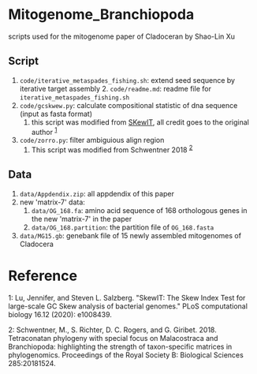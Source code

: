# Mitogenome_Branchiopoda
scripts used for the mitogenome paper of Cladoceran by Shao-Lin Xu

## Script
1. `code/iterative_metaspades_fishing.sh`: extend seed sequence by  iterative target assembly
    2. `code/readme.md`: readme file for `iterative_metaspades_fishing.sh`
3. `code/gcskwew.py`: calculate compositional statistic of dna sequence (input as fasta format)
    1. this script was modified from [SKewIT](https://github.com/jenniferlu717/SkewIT), all credit goes to the original author <sup>[1](#myfootnote1)</sup>
4. `code/zorro.py`: filter ambiguious align region
    1. This script was modified from Schwentner 2018 <sup>[2](#myfootnote2)</sup>

## Data
1. `data/Appdendix.zip`: all appdendix of this paper
2. new 'matrix-7' data:
    1. `data/OG_168.fa`: amino acid sequence of 168 orthologous genes in the new 'matrix-7' in the paper
    2. `data/OG_168.partition`: the partition file of `OG_168.fasta`
3. `data/MG15.gb`: genebank file of 15 newly assembled mitogenomes of Cladocera


# Reference
<a name="myfootnote1">1</a>: Lu, Jennifer, and Steven L. Salzberg. "SkewIT: The Skew Index Test for large-scale GC Skew analysis of bacterial genomes." PLoS computational biology 16.12 (2020): e1008439.

<a name="myfootnote2">2</a>: Schwentner, M., S. Richter, D. C. Rogers, and G. Giribet. 2018. Tetraconatan phylogeny with special focus on Malacostraca and Branchiopoda: highlighting the strength of taxon-specific matrices in phylogenomics. Proceedings of the Royal Society B: Biological Sciences 285:20181524.
